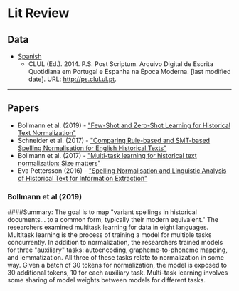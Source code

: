 # Lit Review

## Data

- [Spanish](http://ps.clul.ul.pt/index.php?action=downloads)
    - CLUL (Ed.). 2014. P.S. Post Scriptum. Arquivo Digital de Escrita Quotidiana em Portugal e Espanha na Época Moderna. [last modified date]. URL: http://ps.clul.ul.pt.

---

## Papers

- Bollmann et al. (2019) - ["Few-Shot and Zero-Shot Learning for Historical Text Normalization"](https://arxiv.org/abs/1903.04870)
- Schneider et al. (2017) - ["Comparing Rule-based and SMT-based Spelling Normalisation for English Historical Texts"](https://www.aclweb.org/anthology/W17-0508)
- Bollmann et al. (2017) - ["Multi-task learning for historical text normalization: Size matters"](https://www.aclweb.org/anthology/W18-34#page=31)
- Eva Pettersson (2016) - ["Spelling Normalisation and Linguistic Analysis of Historical Text for Information Extraction"](https://www.diva-portal.org/smash/get/diva2:885117/FULLTEXT01.pdf)


### Bollmann et al (2019)
####Summary: 
The goal is to map "variant spellings in historical documents... to a common form, typically their modern equivalent." The researchers examined multitask learning for data in eight languages. Multitask learning is the process of training a model for multiple tasks concurrently. In addition to normalization, the researchers trained models for three "auxiliary" tasks: autoencoding, grapheme-to-phoneme mapping, and lemmatization. All three of these tasks relate to normalization in some way. Given a batch of 30 tokens for normalization, the model is exposed to 30 additional tokens, 10 for each auxiliary task. Multi-task learning involves some sharing of model weights between models for different tasks.